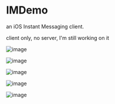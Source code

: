 # IMDemo
an iOS Instant Messaging client.

client only, no server, I'm still working on it

![image](http://i1.tietuku.com/d570a92d32ca29a9.png)

![image](http://i1.tietuku.com/eac58c9d1440c3c3.png)

![image](http://i1.tietuku.com/86f991109188914b.png)

![image](http://i1.tietuku.com/a2ff6423c2206a2e.png)

![image](http://i1.tietuku.com/5790b00ef432f414.png)
